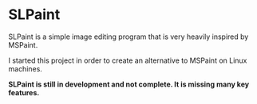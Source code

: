 # SLPaint

SLPaint is a simple image editing program that is very heavily inspired by MSPaint.

I started this project in order to create an alternative to MSPaint on Linux machines.

**SLPaint is still in development and not complete. It is missing many key features.**
